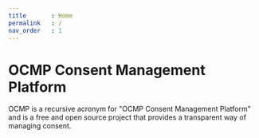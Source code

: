 ```yaml
---
title		: Home
permalink	: /
nav_order	: 1
---
```


# OCMP Consent Management Platform

OCMP is a recursive acronym for "OCMP Consent Management Platform" and is a free and open source project that provides a transparent way of managing consent.
